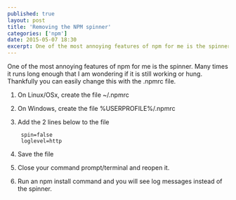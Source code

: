 ```yaml
---
published: true
layout: post
title: 'Removing the NPM spinner'
categories: ['npm']
date: 2015-05-07 18:30
excerpt: One of the most annoying features of npm for me is the spinner.  Many times it runs long enough that I am wondering if it is still working or hung.  Thankfully you can easily change this with the .npmrc file.
---
```


One of the most annoying features of npm for me is the spinner.  Many times it runs long enough that I am wondering if it is still working or hung.  Thankfully you can easily change this with the .npmrc file.

1. On Linux/OSx, create the file ~/.npmrc
1. On Windows, create the file %USERPROFILE%/.npmrc
1. Add the 2 lines below to the file

		spin=false	
		loglevel=http
	
1. Save the file
1. Close your command prompt/terminal and reopen it.  
1. Run an npm install command and you will see log messages instead of the spinner.

